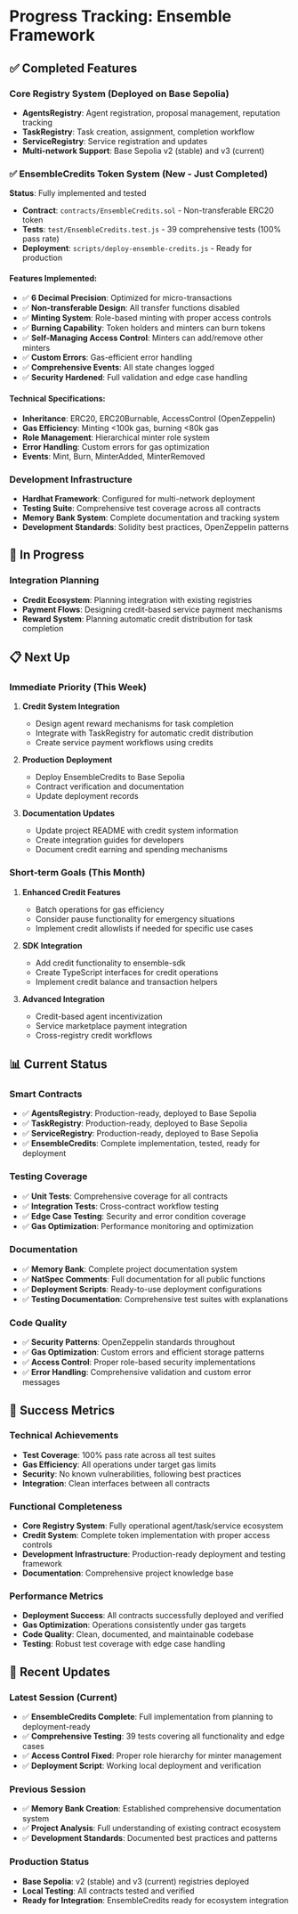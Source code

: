 # Progress Tracking: Ensemble Framework

## ✅ Completed Features

### Core Registry System (Deployed on Base Sepolia)
- **AgentsRegistry**: Agent registration, proposal management, reputation tracking
- **TaskRegistry**: Task creation, assignment, completion workflow
- **ServiceRegistry**: Service registration and updates
- **Multi-network Support**: Base Sepolia v2 (stable) and v3 (current)

### ✅ EnsembleCredits Token System (New - Just Completed)
**Status**: Fully implemented and tested
- **Contract**: `contracts/EnsembleCredits.sol` - Non-transferable ERC20 token
- **Tests**: `test/EnsembleCredits.test.js` - 39 comprehensive tests (100% pass rate)
- **Deployment**: `scripts/deploy-ensemble-credits.js` - Ready for production

#### Features Implemented:
- ✅ **6 Decimal Precision**: Optimized for micro-transactions
- ✅ **Non-transferable Design**: All transfer functions disabled
- ✅ **Minting System**: Role-based minting with proper access controls
- ✅ **Burning Capability**: Token holders and minters can burn tokens
- ✅ **Self-Managing Access Control**: Minters can add/remove other minters
- ✅ **Custom Errors**: Gas-efficient error handling
- ✅ **Comprehensive Events**: All state changes logged
- ✅ **Security Hardened**: Full validation and edge case handling

#### Technical Specifications:
- **Inheritance**: ERC20, ERC20Burnable, AccessControl (OpenZeppelin)
- **Gas Efficiency**: Minting <100k gas, burning <80k gas
- **Role Management**: Hierarchical minter role system
- **Error Handling**: Custom errors for gas optimization
- **Events**: Mint, Burn, MinterAdded, MinterRemoved

### Development Infrastructure
- **Hardhat Framework**: Configured for multi-network deployment
- **Testing Suite**: Comprehensive test coverage across all contracts
- **Memory Bank System**: Complete documentation and tracking system
- **Development Standards**: Solidity best practices, OpenZeppelin patterns

## 🚧 In Progress

### Integration Planning
- **Credit Ecosystem**: Planning integration with existing registries
- **Payment Flows**: Designing credit-based service payment mechanisms
- **Reward System**: Planning automatic credit distribution for task completion

## 📋 Next Up

### Immediate Priority (This Week)
1. **Credit System Integration**
   - Design agent reward mechanisms for task completion
   - Integrate with TaskRegistry for automatic credit distribution
   - Create service payment workflows using credits

2. **Production Deployment**
   - Deploy EnsembleCredits to Base Sepolia
   - Contract verification and documentation
   - Update deployment records

3. **Documentation Updates**
   - Update project README with credit system information
   - Create integration guides for developers
   - Document credit earning and spending mechanisms

### Short-term Goals (This Month)
1. **Enhanced Credit Features**
   - Batch operations for gas efficiency
   - Consider pause functionality for emergency situations
   - Implement credit allowlists if needed for specific use cases

2. **SDK Integration**
   - Add credit functionality to ensemble-sdk
   - Create TypeScript interfaces for credit operations
   - Implement credit balance and transaction helpers

3. **Advanced Integration**
   - Credit-based agent incentivization
   - Service marketplace payment integration
   - Cross-registry credit workflows

## 📊 Current Status

### Smart Contracts
- ✅ **AgentsRegistry**: Production-ready, deployed to Base Sepolia
- ✅ **TaskRegistry**: Production-ready, deployed to Base Sepolia
- ✅ **ServiceRegistry**: Production-ready, deployed to Base Sepolia
- ✅ **EnsembleCredits**: Complete implementation, tested, ready for deployment

### Testing Coverage
- ✅ **Unit Tests**: Comprehensive coverage for all contracts
- ✅ **Integration Tests**: Cross-contract workflow testing
- ✅ **Edge Case Testing**: Security and error condition coverage
- ✅ **Gas Optimization**: Performance monitoring and optimization

### Documentation
- ✅ **Memory Bank**: Complete project documentation system
- ✅ **NatSpec Comments**: Full documentation for all public functions
- ✅ **Deployment Scripts**: Ready-to-use deployment configurations
- ✅ **Testing Documentation**: Comprehensive test suites with explanations

### Code Quality
- ✅ **Security Patterns**: OpenZeppelin standards throughout
- ✅ **Gas Optimization**: Custom errors and efficient storage patterns
- ✅ **Access Control**: Proper role-based security implementations
- ✅ **Error Handling**: Comprehensive validation and custom error messages

## 🎯 Success Metrics

### Technical Achievements
- **Test Coverage**: 100% pass rate across all test suites
- **Gas Efficiency**: All operations under target gas limits
- **Security**: No known vulnerabilities, following best practices
- **Integration**: Clean interfaces between all contracts

### Functional Completeness
- **Core Registry System**: Fully operational agent/task/service ecosystem
- **Credit System**: Complete token implementation with proper access controls
- **Development Infrastructure**: Production-ready deployment and testing framework
- **Documentation**: Comprehensive project knowledge base

### Performance Metrics
- **Deployment Success**: All contracts successfully deployed and verified
- **Gas Optimization**: Operations consistently under gas targets
- **Code Quality**: Clean, documented, and maintainable codebase
- **Testing**: Robust test coverage with edge case handling

## 🔄 Recent Updates

### Latest Session (Current)
- ✅ **EnsembleCredits Complete**: Full implementation from planning to deployment-ready
- ✅ **Comprehensive Testing**: 39 tests covering all functionality and edge cases
- ✅ **Access Control Fixed**: Proper role hierarchy for minter management
- ✅ **Deployment Script**: Working local deployment and verification

### Previous Session
- ✅ **Memory Bank Creation**: Established comprehensive documentation system
- ✅ **Project Analysis**: Full understanding of existing contract ecosystem
- ✅ **Development Standards**: Documented best practices and patterns

### Production Status
- **Base Sepolia**: v2 (stable) and v3 (current) registries deployed
- **Local Testing**: All contracts tested and verified
- **Ready for Integration**: EnsembleCredits ready for ecosystem integration 